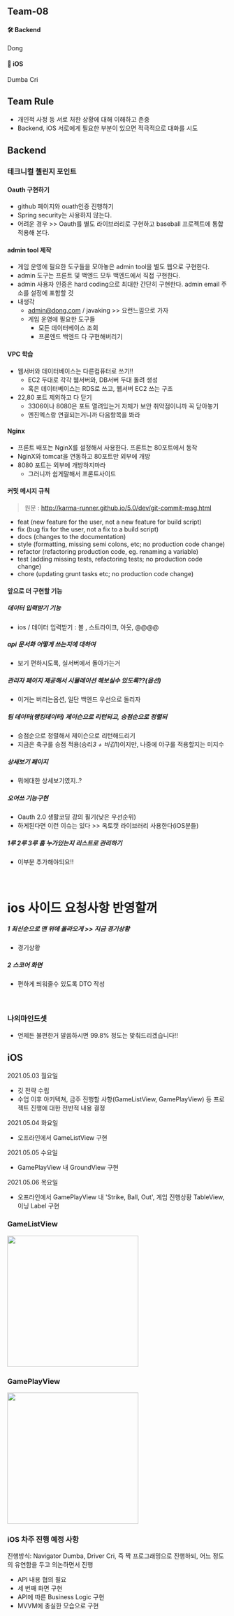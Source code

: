 ## Team-08

#### 🛠 Backend

Dong

#### 📱 iOS

Dumba
Cri

## Team Rule

- 개인적 사정 등 서로 처한 상황에 대해 이해하고 존중
- Backend, iOS 서로에게 필요한 부분이 있으면 적극적으로 대화를 시도

## Backend

### 테크니컬 첼린지 포인트
#### Oauth 구현하기
  - github 페이지와 ouath인증 진행하기
  - Spring security는 사용하지 않는다.
  - 어려운 경우 >> Oauth를 별도 라이브러리로 구현하고 baseball 프로젝트에 통합 적용해 본다.

#### admin tool 제작
  - 게임 운영에 필요한 도구들을 모아놓은 admin tool을 별도 웹으로 구현한다.
  - admin 도구는 프론트 및 백엔드 모두 백엔드에서 직접 구현한다. 
  - admin 사용자 인증은 hard coding으로 최대한 간단히 구현한다. admin email 주소를 설정에 포함할 것
  - 내생각
    - admin@dong.com / javaking  >> 요런느낌으로 가자
    - 게임 운영에 필요한 도구들
      - 모든 데이터베이스 조회
      - 프론엔드 백엔드 다 구현해버리기

#### VPC 학습
  - 웹서버와 데이터베이스는 다른컴퓨터로 쓰기!!
    - EC2 두대로 각각 웹서버와, DB서버 두대 돌려 생성
    - 혹은 데이터베이스는 RDS로 쓰고, 웹서버 EC2 쓰는 구조
  - 22,80 포트 제외하고 다 닫기
    - 3306이나 8080은 포트 열려있는거 자체가 보안 취약점이니까 꼭 닫아놓기
    - 엔진엑스랑 연결되는거니까 다음항목을 봐라

#### Nginx
  - 프론트 배포는 NginX를 설정해서 사용한다. 프론트는 80포트에서 동작
  - NginX와 tomcat을 연동하고 80포트만 외부에 개방
  - 8080 포트는 외부에 개방하지마라
    - 그러니까 쉽게말해서 프론트사이드 


#### 커밋 메시지 규칙
> 원문 : http://karma-runner.github.io/5.0/dev/git-commit-msg.html

- feat (new feature for the user, not a new feature for build script)
- fix (bug fix for the user, not a fix to a build script)
- docs (changes to the documentation)
- style (formatting, missing semi colons, etc; no production code change)
- refactor (refactoring production code, eg. renaming a variable)
- test (adding missing tests, refactoring tests; no production code change)
- chore (updating grunt tasks etc; no production code change)



#### 앞으로 더 구현할 기능
##### 데이터 입력받기 기능
  - ios / 데이터 입력받기 : 볼 , 스트라이크, 아웃, @@@@
##### api 문서화 어떻게 쓰는지에 대하여 
  - 보기 편하시도록, 실서버에서 돌아가는거
##### 관리자 페이지 제공해서 시뮬레이션 해보실수 있도록??(옵션)
  - 이거는 버리는옵션, 일단 백엔드 우선으로 돌리자
##### 팀 데이터(랭킹데이터) 제이슨으로 리턴되고, 승점순으로 정렬되
  - 승점순으로 정렬해서 제이슨으로 리턴해드리기
  - 지금은 축구룰 승점 적용(승리*3 + 비김*1)이지만, 나중에 야구룰 적용할지는 미지수
##### 상세보기 페이지
  - 뭐에대한 상세보기였지..?
##### 오어쓰 기능구현 
  - Oauth 2.0 생활코딩 강의 필기(낮은 우선순위)
  - 하게된다면 이런 이슈는 있다 >> 옥토캣 라이브러리 사용한다(iOS분들)
##### 1루 2루 3루 홈 누가있는지 리스트로 관리하기
  - 이부분 추가해야되요!!
    <br><br><br>
# ios 사이드 요청사항 반영할꺼
##### 1 최신순으로 맨 위에 올라오게 >> 지금 경기상황
- 경기상황
##### 2 스코어 화면 
- 편하게 띄워줄수 있도록 DTO 작성
  <br><br><br>
### 나의마인드셋
- 언제든 불편한거 말씀하시면 99.8% 정도는 맞춰드리겠습니다!! 

## iOS

2021.05.03 월요일

- 깃 전략 수립
- 수업 이후 아키텍쳐, 금주 진행할 사항(GameListView, GamePlayView) 등 프로젝트 진행에 대한 전반적 내용 결정

2021.05.04 화요일

- 오프라인에서 GameListView 구현

2021.05.05 수요일

- GamePlayView 내 GroundView 구현

2021.05.06 목요일

- 오프라인에서 GamePlayView 내 'Strike, Ball, Out', 게임 진행상황 TableView, 이닝 Label 구현

### GameListView
<img src="https://images.velog.io/images/panther222128/post/fe924852-a651-4b44-8be8-b7656246a446/Simulator%20Screen%20Shot%20-%20iPhone%2011%20-%202021-05-07%20at%2011.16.51.png" width="300">

### GamePlayView
<img src = "https://user-images.githubusercontent.com/41679458/117403703-91e05580-af43-11eb-998f-b2b620e04ad5.png" width = "300">

### iOS 차주 진행 예정 사항

진행방식: Navigator Dumba, Driver Cri, 즉 짝 프로그래밍으로 진행하되, 어느 정도의 유연함을 두고 의논하면서 진행

- API 내용 협의 필요
- 세 번째 화면 구현
- API에 따른 Business Logic 구현
- MVVM에 충실한 모습으로 구현
